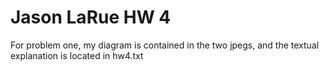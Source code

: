# Jason LaRue HW 4
For problem one, my diagram is contained in the two jpegs, and the 
textual explanation is located in hw4.txt
